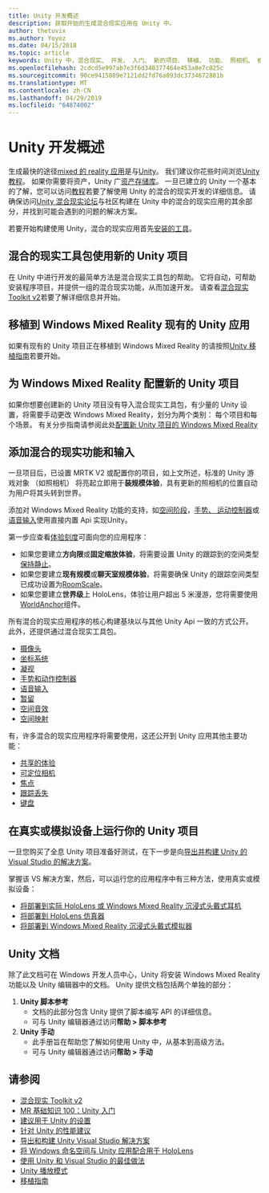 ```yaml
---
title: Unity 开发概述
description: 获取开始的生成混合现实应用在 Unity 中。
author: thetuvix
ms.author: Yoyoz
ms.date: 04/15/2018
ms.topic: article
keywords: Unity 中，混合现实、 开发、 入门、 新的项目、 移植、 功能、 照相机、 模拟、 仿真、 文档
ms.openlocfilehash: 2cdcd5e997ab7e3f6d340377464e453a8e7c025c
ms.sourcegitcommit: 90ce9415889e7121dd2fd76a893dc3734672881b
ms.translationtype: MT
ms.contentlocale: zh-CN
ms.lasthandoff: 04/29/2019
ms.locfileid: "64874002"
---
```

# <a name="unity-development-overview"></a>Unity 开发概述

生成最快的途径[mixed 的 reality 应用](app-views.md)是与[Unity](http://aka.ms/HoloLensUnity)。 我们建议你花些时间浏览[Unity 教程](https://unity3d.com/learn/tutorials)。 如果你需要将资产，Unity 广[资产存储库](https://www.assetstore.unity3d.com/)。 一旦已建立的 Unity 一个基本的了解，您可以访问[教程](tutorials.md)若要了解使用 Unity 的混合的现实开发的详细信息。 请确保访问[Unity 混合现实论坛](http://forum.unity3d.com/forums/hololens.102/)与社区构建在 Unity 中的混合的现实应用的其余部分，并找到可能会遇到的问题的解决方案。


若要开始构建使用 Unity，混合的现实应用首先[安装的工具](install-the-tools.md)。 

## <a name="new-unity-project-with-mixed-reality-toolkit"></a>混合的现实工具包使用新的 Unity 项目 

在 Unity 中进行开发的最简单方法是混合现实工具包的帮助。 它将自动，可帮助安装程序项目，并提供一组的混合现实功能，从而加速开发。 请查看[混合现实 Toolkit v2](mrtk-getting-started.md)若要了解详细信息并开始。 

## <a name="porting-an-existing-unity-app-to-windows-mixed-reality"></a>移植到 Windows Mixed Reality 现有的 Unity 应用

如果有现有的 Unity 项目正在移植到 Windows Mixed Reality 的请按照[Unity 移植指南](porting-guides.md)若要开始。

## <a name="configuring-new-unity-project-for-windows-mixed-reality"></a>为 Windows Mixed Reality 配置新的 Unity 项目

如果你想要创建新的 Unity 项目没有导入混合现实工具包，有少量的 Unity 设置，将需要手动更改 Windows Mixed Reality，划分为两个类别： 每个项目和每个场景。 有关分步指南请参阅此处[配置新 Unity 项目的 Windows Mixed Reality](Configure-Unity-Project.md)

## <a name="adding-mixed-reality-capabilities-and-inputs"></a>添加混合的现实功能和输入

一旦项目后，已设置 MRTK V2 或配置你的项目，如上文所述，标准的 Unity 游戏对象 （如照相机） 将亮起立即用于**装规模体验**，具有更新的照相机的位置自动为用户将其头转到世界。

添加对 Windows Mixed Reality 功能的支持，如[空间阶段](coordinate-systems.md#spatial-coordinate-systems)，[手势、 运动控制器](gestures-and-motion-controllers-in-unity.md)或[语音输入](voice-input-in-unity.md)使用直接内置 Api 实现Unity。 

第一步应查看[体验刻度](coordinate-systems.md)可面向您的应用程序：
* 如果您要建立**方向限**或**固定缩放体验**，将需要设置 Unity 的跟踪到的空间类型[保持静止](coordinate-systems-in-unity.md#building-an-orientation-only-or-seated-scale-experience)。
* 如果您要建立**现有规模**或**聊天室规模体验**，将需要确保 Unity 的跟踪空间类型已成功设置为[RoomScale](coordinate-systems-in-unity.md#building-an-orientation-only-or-seated-scale-experience)。
* 如果您要建立**世界级**上 HoloLens，体验让用户超出 5 米漫游，您将需要使用[WorldAnchor](coordinate-systems-in-unity.md#building-a-world-scale-experience)组件。

所有混合的现实应用程序的核心构建基块以与其他 Unity Api 一致的方式公开。 此外，还提供通过混合现实工具包。
* [摄像头](camera-in-unity.md)
* [坐标系统](coordinate-systems-in-unity.md)
* [凝视](gaze-in-unity.md)
* [手势和动作控制器](gestures-and-motion-controllers-in-unity.md)
* [语音输入](voice-input-in-unity.md)
* [暂留](persistence-in-unity.md)
* [空间音效](spatial-sound-in-unity.md)
* [空间映射](spatial-mapping-in-unity.md)

有，许多混合的现实应用程序将需要使用，这还公开到 Unity 应用其他主要功能：
* [共享的体验](shared-experiences-in-unity.md)
* [可定位相机](locatable-camera-in-unity.md)
* [焦点](focus-point-in-unity.md)
* [跟踪丢失](tracking-loss-in-unity.md)
* [键盘](keyboard-input-in-unity.md)

## <a name="running-your-unity-project-on-a-real-or-simulated-device"></a>在真实或模拟设备上运行你的 Unity 项目

一旦您购买了全息 Unity 项目准备好测试，在下一步是向[导出并构建 Unity 的 Visual Studio 的解决方案](exporting-and-building-a-unity-visual-studio-solution.md)。

掌握该 VS 解决方案，然后，可以运行您的应用程序中有三种方法，使用真实或模拟设备：
* [将部署到实际 HoloLens 或 Windows Mixed Reality 沉浸式头戴式耳机](using-visual-studio.md)
* [将部署到 HoloLens 仿真器](using-the-hololens-emulator.md)
* [将部署到 Windows Mixed Reality 沉浸式头戴式模拟器](using-the-windows-mixed-reality-simulator.md)

## <a name="unity-documentation"></a>Unity 文档

除了此文档可在 Windows 开发人员中心，Unity 将安装 Windows Mixed Reality 功能以及 Unity 编辑器中的文档。 Unity 提供文档包括两个单独的部分：
1. **Unity 脚本参考**
    * 文档的此部分包含 Unity 提供了脚本编写 API 的详细信息。
    * 可与 Unity 编辑器通过访问**帮助 > 脚本参考**
2. **Unity 手动**
    * 此手册旨在帮助您了解如何使用 Unity 中，从基本到高级方法。
    * 可与 Unity 编辑器通过访问**帮助 > 手动**

## <a name="see-also"></a>请参阅
* [混合现实 Toolkit v2](mrtk-getting-started.md)
* [MR 基础知识 100：Unity 入门](holograms-100.md)
* [建议用于 Unity 的设置](recommended-settings-for-unity.md)
* [针对 Unity 的性能建议](performance-recommendations-for-unity.md)
* [导出和构建 Unity Visual Studio 解决方案](exporting-and-building-a-unity-visual-studio-solution.md)
* [将 Windows 命名空间与 Unity 应用配合用于 HoloLens](using-the-windows-namespace-with-unity-apps-for-hololens.md)
* [使用 Unity 和 Visual Studio 的最佳做法](best-practices-for-working-with-unity-and-visual-studio.md)
* [Unity 播放模式](unity-play-mode.md)
* [移植指南](porting-guides.md)
